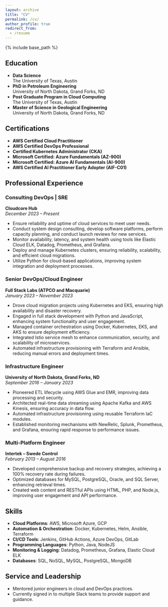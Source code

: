 ```yaml
---
layout: archive
title: "CV"
permalink: /cv/
author_profile: true
redirect_from:
  - /resume
---
```



{% include base_path %}

## Education
- **Data Science**  
  The University of Texas, Austin
- **PhD in Petroleum Engineering**  
  University of North Dakota, Grand Forks, ND
- **Post Graduate Program in Cloud Computing**  
  The University of Texas, Austin
- **Master of Science in Geological Engineering**  
  University of North Dakota, Grand Forks, ND  


## Certifications
- **AWS Certified Cloud Practitioner**
- **AWS Certified DevOps Professional**
- **Certified Kubernetes Administrator (CKA)**
- **Microsoft Certified: Azure Fundamentals (AZ-900)**
- **Microsoft Certified: Azure AI Fundamentals (AI-900)**
- **AWS Certified AI Practitioner Early Adopter (AIF-C01)**

## Professional Experience

### Consulting DevOps | SRE  
**Cloudcore Hub**  
*December 2023 – Present*

- Ensure reliability and uptime of cloud services to meet user needs.
- Conduct system design consulting, develop software platforms, perform capacity planning, and conduct launch reviews for new services.
- Monitor availability, latency, and system health using tools like Elastic Cloud ELK, Datadog, Prometheus, and Grafana.
- Deploy and manage Kubernetes clusters, ensuring reliability, scalability, and efficient cloud migrations.
- Utilize Python for cloud-based applications, improving system integration and deployment processes.

### Senior DevOps/Cloud Engineer  
**Full Stack Labs (ATPCO and Macquarie)**  
*January 2023 – November 2023*

- Drove cloud migration projects using Kubernetes and EKS, ensuring high availability and disaster recovery.
- Engaged in full stack development with Python and JavaScript, enhancing system functionality and user engagement.
- Managed container orchestration using Docker, Kubernetes, EKS, and AKS to ensure deployment efficiency.
- Integrated Istio service mesh to enhance communication, security, and scalability of microservices.
- Automated infrastructure provisioning with Terraform and Ansible, reducing manual errors and deployment times.

### Infrastructure Engineer  
**University of North Dakota, Grand Forks, ND**  
*September 2016 – January 2023*

- Pioneered ETL lifecycle using AWS Glue and EMR, improving data processing and security.
- Architected real-time data streaming using Apache Kafka and AWS Kinesis, ensuring accuracy in data flow.
- Automated infrastructure provisioning using reusable Terraform IaC modules.
- Established monitoring mechanisms with NewRelic, Splunk, Prometheus, and Grafana, ensuring rapid response to performance issues.

### Multi-Platform Engineer  
**Intertek – Swede Control**  
*February 2013 – August 2016*

- Developed comprehensive backup and recovery strategies, achieving a 100% recovery rate during failures.
- Optimized databases for MySQL, PostgreSQL, Oracle, and SQL Server, enhancing retrieval times.
- Created web content and RESTful APIs using HTML, PHP, and Node.js, improving user engagement and API performance.

## Skills
- **Cloud Platforms**: AWS, Microsoft Azure, GCP
- **Automation & Orchestration**: Docker, Kubernetes, Helm, Ansible, Terraform
- **CI/CD Tools**: Jenkins, GitHub Actions, Azure DevOps, GitLab
- **Programming Languages**: Python, Java, NodeJS
- **Monitoring & Logging**: Datadog, Prometheus, Grafana, Elastic Cloud ELK
- **Databases**: SQL, NoSQL, MySQL, PostgreSQL, MongoDB

## Service and Leadership
- Mentored junior engineers in cloud and DevOps practices.
- Currently signed in to multiple Slack teams to provide support and guidance.
